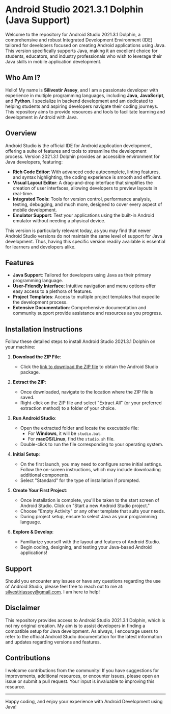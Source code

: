 # Android Studio 2021.3.1 Dolphin (Java Support)

Welcome to the repository for Android Studio 2021.3.1 Dolphin, a comprehensive and robust Integrated Development Environment (IDE) tailored for developers focused on creating Android applications using Java. This version specifically supports Java, making it an excellent choice for students, educators, and industry professionals who wish to leverage their Java skills in mobile application development.

## Who Am I?

Hello! My name is **Silivestir Assey**, and I am a passionate developer with experience in multiple programming languages, including **Java**, **JavaScript**, and **Python**. I specialize in backend development and am dedicated to helping students and aspiring developers navigate their coding journeys. This repository aims to provide resources and tools to facilitate learning and development in Android with Java.

## Overview

Android Studio is the official IDE for Android application development, offering a suite of features and tools to streamline the development process. Version 2021.3.1 Dolphin provides an accessible environment for Java developers, featuring:

- **Rich Code Editor**: With advanced code autocomplete, linting features, and syntax highlighting, the coding experience is smooth and efficient.
- **Visual Layout Editor**: A drag-and-drop interface that simplifies the creation of user interfaces, allowing developers to preview layouts in real-time.
- **Integrated Tools**: Tools for version control, performance analysis, testing, debugging, and much more, designed to cover every aspect of mobile development.
- **Emulator Support**: Test your applications using the built-in Android emulator without needing a physical device.

This version is particularly relevant today, as you may find that newer Android Studio versions do not maintain the same level of support for Java development. Thus, having this specific version readily available is essential for learners and developers alike.

## Features

- **Java Support**: Tailored for developers using Java as their primary programming language.
- **User-Friendly Interface**: Intuitive navigation and menu options offer easy access to a plethora of features.
- **Project Templates**: Access to multiple project templates that expedite the development process.
- **Extensive Documentation**: Comprehensive documentation and community support provide assistance and resources as you progress.

## Installation Instructions

Follow these detailed steps to install Android Studio 2021.3.1 Dolphin on your machine:

1. **Download the ZIP File**:
   - Click the [link to download the ZIP file](https://github.com/silivestir/androidstudio/blob/main/Android%20Studio.zip) to obtain the Android Studio package.

2. **Extract the ZIP**:
   - Once downloaded, navigate to the location where the ZIP file is saved.
   - Right-click on the ZIP file and select "Extract All" (or your preferred extraction method) to a folder of your choice.

3. **Run Android Studio**:
   - Open the extracted folder and locate the executable file:
     - For **Windows**, it will be `studio.bat`.
     - For **macOS/Linux**, find the `studio.sh` file.
   - Double-click to run the file corresponding to your operating system.

4. **Initial Setup**:
   - On the first launch, you may need to configure some initial settings. Follow the on-screen instructions, which may include downloading additional components.
   - Select "Standard" for the type of installation if prompted.

5. **Create Your First Project**:
   - Once installation is complete, you'll be taken to the start screen of Android Studio. Click on "Start a new Android Studio project."
   - Choose "Empty Activity" or any other template that suits your needs.
   - During project setup, ensure to select Java as your programming language.

6. **Explore & Develop**:
   - Familiarize yourself with the layout and features of Android Studio.
   - Begin coding, designing, and testing your Java-based Android applications!

## Support

Should you encounter any issues or have any questions regarding the use of Android Studio, please feel free to reach out to me at: [silvestiriassey@gmail.com](mailto:silvestiriassey@gmail.com). I am here to help!

## Disclaimer

This repository provides access to Android Studio 2021.3.1 Dolphin, which is not my original creation. My aim is to assist developers in finding a compatible setup for Java development. As always, I encourage users to refer to the official Android Studio documentation for the latest information and updates regarding versions and features.

## Contributions

I welcome contributions from the community! If you have suggestions for improvements, additional resources, or encounter issues, please open an issue or submit a pull request. Your input is invaluable to improving this resource.

---

Happy coding, and enjoy your experience with Android Development using Java!
